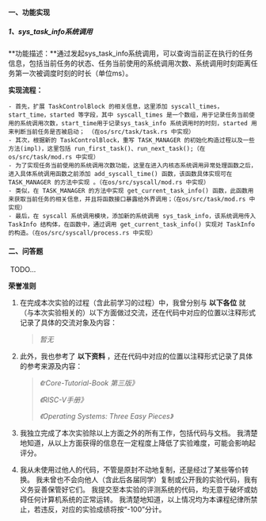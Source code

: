 #### 一、功能实现

##### 1、sys_task_info系统调用

**功能描述：**通过发起sys_task_info系统调用，可以查询当前正在执行的任务信息，包括当前任务的状态、任务当前使用的系统调用次数、系统调用时刻距离任务第一次被调度时刻的时长（单位ms）。

**实现流程：**

	- 首先，扩展 TaskControlBlock 的相关信息，这里添加 syscall_times，start_time，started 等字段，其中 syscall_times 是一个数组，用于记录任务当前使用的系统调用次数，start_time用于记录sys_task_info 系统调用时的时刻，started 用来判断当前任务是否被启动； （在os/src/task/task.rs 中实现）
	- 其次，根据新的 TaskControlBlock，重写 TASK_MANAGER 的初始化构造过程以及一些方法(impl)，这里包括 run_first_task()、run_next_task();（在os/src/task/mod.rs 中实现）
	- 为了实现任务当前使用的系统调用次数功能，这里在进入内核态系统调用异常处理函数之后，进入具体系统调用函数之前添加 add_syscall_time() 函数，该函数具体实现可在 TASK_MANAGER 的方法中实现 。（在os/src/syscall/mod.rs 中实现）
	- 类似，在 TASK_MANAGER 的方法中实现 get_current_task_info() 函数，此函数用来获取当前任务的相关信息，并且将函数接口暴露给外界调用；（在os/src/task/mod.rs 中实现）
	- 最后，在 syscall 系统调用模块，添加新的系统调用 sys_task_info，该系统调用传入 TaskInfo 结构体，在函数中，通过调用 get_current_task_info() 实现对 TaskInfo 的构造。（在os/src/syscall/process.rs 中实现）

#### 二、问答题
​	   TODO...

**荣誉准则**

1. 在完成本次实验的过程（含此前学习的过程）中，我曾分别与 **以下各位** 就（与本次实验相关的）以下方面做过交流，还在代码中对应的位置以注释形式记录了具体的交流对象及内容：

   > *暂无*

2. 此外，我也参考了 **以下资料** ，还在代码中对应的位置以注释形式记录了具体的参考来源及内容：

   > *《rCore-Tutorial-Book 第三版》*
   >
   > *《RISC-V手册》*
   >
   > *《Operating Systems: Three Easy Pieces》*

3. 我独立完成了本次实验除以上方面之外的所有工作，包括代码与文档。 我清楚地知道，从以上方面获得的信息在一定程度上降低了实验难度，可能会影响起评分。

4. 我从未使用过他人的代码，不管是原封不动地复制，还是经过了某些等价转换。 我未曾也不会向他人（含此后各届同学）复制或公开我的实验代码，我有义务妥善保管好它们。 我提交至本实验的评测系统的代码，均无意于破坏或妨碍任何计算机系统的正常运转。 我清楚地知道，以上情况均为本课程纪律所禁止，若违反，对应的实验成绩将按“-100”分计。
